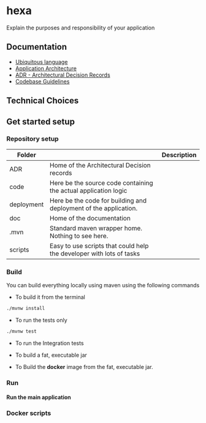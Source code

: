 # hexa

Explain the purposes and responsibility of your application

## Documentation

* [Ubiquitous language](doc/ubiquitous-language.md)
* [Application Architecture](doc/application-architecture.md)
* [ADR - Architectural Decision Records](ADR/index.md)
* [Codebase Guidelines](doc/codebase-guidelines.md)

## Technical Choices


## Get started setup

### Repository setup

|**Folder**||**Description**|
|--- |---|---|
|ADR|Home of the Architectural Decision records|
|code|Here be the source code containing the actual application logic|
|deployment|Here be the code for building and deployment of the application.|
|doc|Home of the documentation |
|.mvn|Standard maven wrapper home. Nothing to see here.|
|scripts|Easy to use scripts that could help the developer with lots of tasks|

### Build

You can build everything locally using maven using the following commands

+ To build it from the terminal

```bash
./mvnw install
```

+ To run the tests only

```bash
./mvnw test
```

+ To run the Integration tests

+ To build a fat, executable jar

+ To Build the **docker** image from the fat, executable jar.

### Run

#### Run the main application
  
        
### Docker scripts

